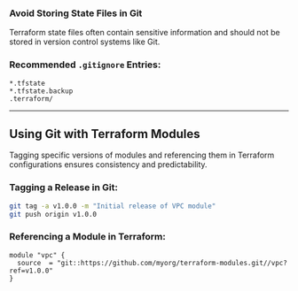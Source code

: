 
### Avoid Storing State Files in Git
Terraform state files often contain sensitive information and should not be stored in version control systems like Git.

### Recommended `.gitignore` Entries:
```plaintext
*.tfstate
*.tfstate.backup
.terraform/
```

---

## Using Git with Terraform Modules
Tagging specific versions of modules and referencing them in Terraform configurations ensures consistency and predictability.

### Tagging a Release in Git:
```bash
git tag -a v1.0.0 -m "Initial release of VPC module"
git push origin v1.0.0
```

### Referencing a Module in Terraform:
```hcl
module "vpc" {
  source  = "git::https://github.com/myorg/terraform-modules.git//vpc?ref=v1.0.0"
}
```
